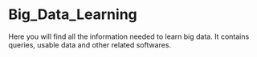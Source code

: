 # Big_Data_Learning
Here you will find all the information needed to learn big data. It contains queries, usable data and other related softwares.

